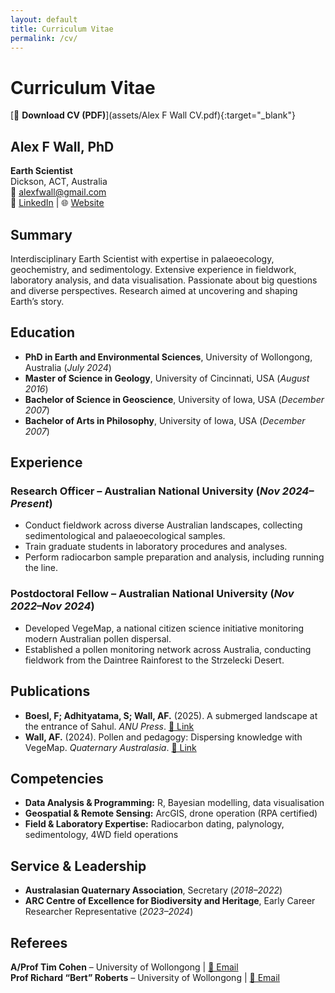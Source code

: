 ```yaml
---
layout: default
title: Curriculum Vitae
permalink: /cv/
---
```


# Curriculum Vitae

[📄 **Download CV (PDF)**](assets/Alex F Wall CV.pdf){:target="_blank"}

## Alex F Wall, PhD
**Earth Scientist**  
Dickson, ACT, Australia  
📧 [alexfwall@gmail.com](mailto:alexfwall@gmail.com)  
🔗 [LinkedIn](https://linkedin.com/in/alexfwall) | 🌐 [Website](https://alexfwall.github.io/Palaeomancer/)

## Summary
Interdisciplinary Earth Scientist with expertise in palaeoecology, geochemistry, and sedimentology. Extensive experience in fieldwork, laboratory analysis, and data visualisation. Passionate about big questions and diverse perspectives. Research aimed at uncovering and shaping Earth’s story.

## Education
- **PhD in Earth and Environmental Sciences**, University of Wollongong, Australia (*July 2024*)
- **Master of Science in Geology**, University of Cincinnati, USA (*August 2016*)
- **Bachelor of Science in Geoscience**, University of Iowa, USA (*December 2007*)
- **Bachelor of Arts in Philosophy**, University of Iowa, USA (*December 2007*)

## Experience
### **Research Officer** – Australian National University (*Nov 2024–Present*)
- Conduct fieldwork across diverse Australian landscapes, collecting sedimentological and palaeoecological samples.
- Train graduate students in laboratory procedures and analyses.
- Perform radiocarbon sample preparation and analysis, including running the line.

### **Postdoctoral Fellow** – Australian National University (*Nov 2022–Nov 2024*)
- Developed VegeMap, a national citizen science initiative monitoring modern Australian pollen dispersal.
- Established a pollen monitoring network across Australia, conducting fieldwork from the Daintree Rainforest to the Strzelecki Desert.

## Publications
- **Boesl, F; Adhityatama, S; Wall, AF.** (2025). A submerged landscape at the entrance of Sahul. *ANU Press*. [🔗 Link](https://press-files.anu.edu.au/downloads/press/n13144/pdf/ch07.pdf)
- **Wall, AF.** (2024). Pollen and pedagogy: Dispersing knowledge with VegeMap. *Quaternary Australasia*. [🔗 Link](https://search.informit.org/doi/abs/10.3316/informit.T2024070200013300623649547)

## Competencies
- **Data Analysis & Programming:** R, Bayesian modelling, data visualisation
- **Geospatial & Remote Sensing:** ArcGIS, drone operation (RPA certified)
- **Field & Laboratory Expertise:** Radiocarbon dating, palynology, sedimentology, 4WD field operations

## Service & Leadership
- **Australasian Quaternary Association**, Secretary (*2018–2022*)
- **ARC Centre of Excellence for Biodiversity and Heritage**, Early Career Researcher Representative (*2023–2024*)

## Referees
**A/Prof Tim Cohen** – University of Wollongong | [📧 Email](mailto:timcohen@uow.edu.au)  
**Prof Richard “Bert” Roberts** – University of Wollongong | [📧 Email](mailto:bertroberts@uow.edu.au)
